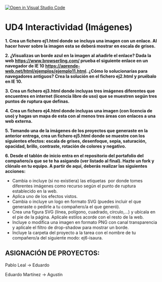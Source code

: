 [![Open in Visual Studio Code](https://classroom.github.com/assets/open-in-vscode-f059dc9a6f8d3a56e377f745f24479a46679e63a5d9fe6f495e02850cd0d8118.svg)](https://classroom.github.com/online_ide?assignment_repo_id=6686351&assignment_repo_type=AssignmentRepo)
# UD4 Interactividad (Imágenes)

**1. Crea un fichero ej1.html donde se incluya una imagen con un enlace. Al hacer hover sobre la imagen esta se deberá mostrar en escala de grises.**

**2. ¿Visualizas un borde azul en la imagen al añadirle el enlace? Dada la web https://www.browserling.com/ prueba el siguiente enlace en un navegador de IE 10 https://aprende-web.net/html/ejemplos/ejemplo11.html. ¿Cómo lo solucionarías para navegadores antiguos? Crea la solución en el fichero ej2.html y pruébalo en IE 10.**

**3. Crea un fichero ej3.html donde incluyas tres imágenes diferentes que encuentres en internet (licencia libre de uso) que se muestren según tres puntos de ruptura que definas.**

**4. Crea un fichero ej4.html donde incluyas una imagen (con licencia de uso) y hagas un mapa de esta con al menos tres áreas con enlaces a una web externa.**

**5. Tomando una de la imágenes de los proyectos que generaste en la anterior entrega, crea un fichero ej5.html donde se muestre con los siguientes efectos: escala de grises, desenfoque, sepia, saturación, opacidad, brillo, contraste, rotación de colores y negativo.**

**6. Desde el tablón de inicio entra en el repositorio del portafolio del compañero/a que se te ha asigando (ver listado al final). Hazte un fork y clónalo en tu equipo. A partir de aquí, deberás realizar las siguientes acciones:**
- Cambia o incluye (si no existiera) las etiquetas <img> por <picture> donde tomes diferentes imágenes como recurso según el punto de ruptura establecido en la web.
- Aplica uno de los efectos vistos.
- Cambia o incluye un logo en formato SVG (puedes incluir el que generaste o pedirle a tu compañero/a el que generó).
- Crea una figura SVG (línea, polígono, cuadrado, círculo,...) y ubícala en el pie de la página. Aplícale estilos acorde con el resto de la web.
- Incluye o modifica una imagen en formato PNG con canal transparencia y aplícale el filtro de drop-shadow para mostrar un borde.
- Incluye la carpeta del proyecto a la tarea con el nombre de tu compañero/a del siguiente modo: ej6-isaura.


## ASIGNACIÓN DE PROYECTOS:

Pablo Leal -> Eduardo

Eduardo Martínez -> Agustín
